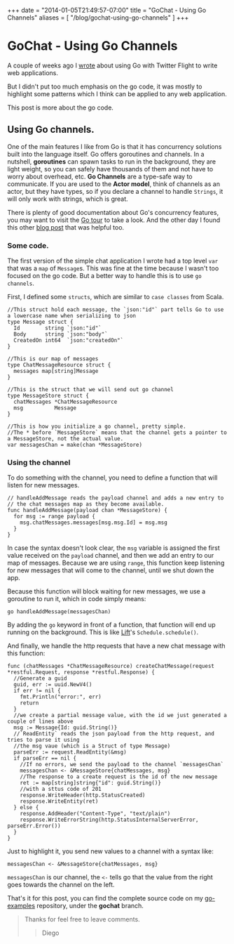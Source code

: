 +++
date = "2014-01-05T21:49:57-07:00"
title = "GoChat - Using Go Channels"
aliases = [
	"/blog/gochat-using-go-channels"
]
+++

[title= ]: /
[category: go]: /
[date: 2014/1/5]: /
[tags: {go, golang}]: /


# GoChat - Using Go Channels

A couple of weeks ago I [wrote](http://blog.fmpwizard.com/blog/twitter-flight-and-go) about using Go with Twitter Flight to write web applications.

But I didn't put too much emphasis on the go code, it was mostly to highlight some patterns which I think can be applied to any web application.

This post is more about the go code.

## Using Go channels.

One of the main features I like from Go is that it has concurrency solutions built into the language itself. Go offers goroutines and channels. In a nutshell, **goroutines** can spawn tasks to run in the background, they are light weight, so you can safely have thousands of them and not have to worry about overhead, etc. **Go Channels** are a type-safe way to communicate. If you are used to the **Actor model**, think of channels as an actor, but they have types, so if you declare a channel to handle `Strings`, it will only work with strings, which is great.

There is plenty of good documentation about Go's concurrency features, you may want to visit the [Go tour](http://tour.golang.org/#64) to take a look. And the other day I found this other [blog post](http://golangtutorials.blogspot.com/2011/06/channels-in-go-range-and-select.html) that was helpful too.

### Some code.

The first version of the simple chat application I wrote had a top level `var` that was a `map` of `Message`s. This was fine at the time because I wasn't too focused on the go code. But a better way to handle this is to use `go channels`.

First, I defined some `structs`, which are similar to `case classes` from Scala.

```
//This struct hold each message, the `json:"id"` part tells Go to use a lowercase name when serializing to json
type Message struct {
  Id        string `json:"id"`
  Body      string `json:"body"`
  CreatedOn int64  `json:"createdOn"`
}

//This is our map of messages
type ChatMessageResource struct {
  messages map[string]Message
}

//This is the struct that we will send out go channel
type MessageStore struct {
  chatMessages *ChatMessageResource
  msg          Message
}

//This is how you initialize a go channel, pretty simple.
//The * before `MessageStore` means that the channel gets a pointer to a MessageStore, not the actual value.
var messagesChan = make(chan *MessageStore)

```


### Using the channel

To do something with the channel, you need to define a function that will listen for new messages.

```
// handleAddMessage reads the payload channel and adds a new entry to
// the chat messages map as they become available.
func handleAddMessage(payload chan *MessageStore) {
  for msg := range payload {
    msg.chatMessages.messages[msg.msg.Id] = msg.msg
  }
}
```

In case the syntax doesn't look clear, the `msg` variable is assigned the first value received on the `payload` channel, and then we add an entry to our map of messages. Because we are using `range`, this function keep listening for new messages that will come to the channel, until we shut down the app.

Because this function will block waiting for new messages, we use a goroutine to run it, which in code simply means:

`go handleAddMessage(messagesChan)`

By adding the `go` keyword in front of a function, that function will end up running on the background. This is like [Lift](http://www.liftweb.net)'s `Schedule.schedule()`.

And finally, we handle the http requests that have a new chat message with this function:

```
func (chatMessages *ChatMessageResource) createChatMessage(request *restful.Request, response *restful.Response) {
  //Generate a guid
  guid, err := uuid.NewV4()
  if err != nil {
    fmt.Println("error:", err)
    return
  }
  //we create a partial message value, with the id we just generated a couple of lines above
  msg := Message{Id: guid.String()}
  //`ReadEntity` reads the json payload from the http request, and tries to parse it using
  //the msg vaue (which is a Struct of type Message)
  parseErr := request.ReadEntity(&msg)
  if parseErr == nil {
    //If no errors, we send the payload to the channel `messagesChan`
    messagesChan <- &MessageStore{chatMessages, msg}
    //The response to a create request is the id of the new message
    ret := map[string]string{"id": guid.String()}
    //with a sttus code of 201
    response.WriteHeader(http.StatusCreated)
    response.WriteEntity(ret)
  } else {
    response.AddHeader("Content-Type", "text/plain")
    response.WriteErrorString(http.StatusInternalServerError, parseErr.Error())
  }
}
```

Just to highlight it, you send new values to a channel with a syntax like:

`messagesChan <- &MessageStore{chatMessages, msg}`

`messagesChan` is our channel, the `<-` tells go that the value from the right goes towards the channel on the left.


That's it for this post, you can find the complete source code on my [go-examples](https://github.com/fmpwizard/go-examples/tree/gochat) repository, under the **gochat** branch.

>Thanks for feel free to leave comments.
>>Diego
